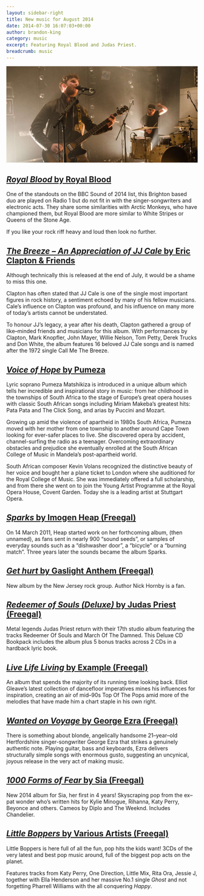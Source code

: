 ```yaml
---
layout: sidebar-right
title: New music for August 2014
date: 2014-07-30 16:07:03+00:00
author: brandon-king
category: music
excerpt: Featuring Royal Blood and Judas Priest.
breadcrumb: music
---
```

![Royal Blood](/images/featured/featured-royal-blood.jpg)

## [<cite>Royal Blood</cite> by Royal Blood](http://suffolk.spydus.co.uk/cgi-bin/spydus.exe/ENQ/OPAC/BIBENQ/44464255?QRY=CTIBIB%3C%20IRN%2841681775%29&QRYTEXT=Royal%20Blood%20[sound%20recording])

One of the standouts on the BBC Sound of 2014 list, this Brighton based duo are played on Radio 1 but do not fit in with the singer-songwriters and electronic acts. They share some similarities with Arctic Monkeys, who have championed them, but Royal Blood are more similar to White Stripes or Queens of the Stone Age.

If you like your rock riff heavy and loud then look no further.

## [<cite>The Breeze – An Appreciation of JJ Cale</cite> by Eric Clapton & Friends](http://suffolk.spydus.co.uk/cgi-bin/spydus.exe/ENQ/OPAC/BIBENQ/44520681?QRY=CTIBIB%3C%20IRN%2840612499%29&QRYTEXT=The%20breeze%20%3A%20An%20appreciation%20of%20J.J.%20Cale%20[sound%20recording])

Although technically this is released at the end of July, it would be a shame to miss this one.

Clapton has often stated that JJ Cale is one of the single most important figures in rock history, a sentiment echoed by many of his fellow musicians. Cale’s influence on Clapton was profound, and his influence on many more of today’s artists cannot be understated.

To honour JJ’s legacy, a year after his death, Clapton gathered a group of like–minded friends and musicians for this album. With performances by Clapton, Mark Knopfler, John Mayer, Willie Nelson, Tom Petty, Derek Trucks and Don White, the album features 16 beloved JJ Cale songs and is named after the 1972 single Call Me The Breeze.

## [<cite>Voice of Hope</cite> by Pumeza](https://suffolk.spydus.co.uk/cgi-bin/spydus.exe/ENQ/OPAC/BIBENQ/7298728?QRY=CAUBIB%3C%20IRN(33084376)&QRYTEXT=Matshikiza%2C%20Pumeza)

Lyric soprano Pumeza Matshikiza is introduced in a unique album which tells her incredible and inspirational story in music: from her childhood in the townships of South Africa to the stage of Europe’s great opera houses with classic South African songs including Miriam Makeba’s greatest hits: Pata Pata and The Click Song, and arias by Puccini and Mozart.

Growing up amid the violence of apartheid in 1980s South Africa, Pumeza moved with her mother from one township to another around Cape Town looking for ever-safer places to live. She discovered opera by accident, channel-surfing the radio as a teenager. Overcoming extraordinary obstacles and prejudice she eventually enrolled at the South African College of Music in Mandela’s post-apartheid world.

South African composer Kevin Volans recognized the distinctive beauty of her voice and bought her a plane ticket to London where she auditioned for the Royal College of Music. She was immediately offered a full scholarship, and from there she went on to join the Young Artist Programme at the Royal Opera House, Covent Garden. Today she is a leading artist at Stuttgart Opera.

## [<cite>Sparks</cite> by Imogen Heap (Freegal)](http://suffolk.spydus.co.uk/cgi-bin/spydus.exe/ENQ/OPAC/BIBENQ/44526593?QRY=CTIBIB%3C%20IRN%2822717145%29&QRYTEXT=Sparks%20[sound%20recording])

On 14 March 2011, Heap started work on her forthcoming album, (then unnamed), as fans sent in nearly 900 “sound seeds”, or samples of everyday sounds such as a “dishwasher door”, a “bicycle” or a “burning match”. Three years later the sounds became the album Sparks.

## [<cite>Get hurt</cite> by Gaslight Anthem (Freegal)](http://suffolk.spydus.co.uk/cgi-bin/spydus.exe/ENQ/OPAC/BIBENQ/44530087?QRY=CTIBIB%3C%20IRN%2841339812%29&QRYTEXT=Get%20hurt%20[sound%20recording])

New album by the New Jersey rock group. Author Nick Hornby is a fan.

## [<cite>Redeemer of Souls (Deluxe)</cite> by Judas Priest (Freegal)](http://suffolklibraries.freegalmusic.com/artists/view/SnVkYXMgUHJpZXN0/29183386/c29ueQ)

Metal legends Judas Priest return with their 17th studio album featuring the tracks Redeemer Of Souls and March Of The Damned. This Deluxe CD Bookpack includes the album plus 5 bonus tracks across 2 CDs in a hardback lyric book.

## [<cite>Live Life Living</cite> by Example (Freegal)](http://suffolklibraries.freegalmusic.com/artists/view/RXhhbXBsZQ==/28618682/c29ueQ)

An album that spends the majority of its running time looking back. Elliot Gleave’s latest collection of dancefloor imperatives mines his influences for inspiration, creating an air of mid–90s Top Of The Pops amid more of the melodies that have made him a chart staple in his own right.

## [<cite>Wanted on Voyage</cite> by George Ezra (Freegal)](http://suffolklibraries.freegalmusic.com/artists/view/R2VvcmdlIEV6cmE=/29122931/c29ueQ)

There is something about blonde, angelically handsome 21–year–old Hertfordshire singer-songwriter George Ezra that strikes a genuinely authentic note. Playing guitar, bass and keyboards, Ezra delivers structurally simple songs with enormous gusto, suggesting an uncynical, joyous release in the very act of making music.

## [<cite>1000 Forms of Fear</cite> by Sia (Freegal)](http://suffolklibraries.freegalmusic.com/artists/view/U2lh/29331032/c29ueQ)

New 2014 album for Sia, her first in 4 years! Skyscraping pop from the ex–pat wonder who&#8217;s written hits for Kylie Minogue, Rihanna, Katy Perry, Beyonce and others. Cameos by Diplo and The Weeknd. Includes Chandelier.

## [<cite>Little Boppers</cite> by Various Artists (Freegal)](http://suffolklibraries.freegalmusic.com/artists/view/VmFyaW91cw==/29352132/c29ueQ)

Little Boppers is here full of all the fun, pop hits the kids want! 3CDs of the very latest and best pop music around, full of the biggest pop acts on the planet.

Features tracks from Katy Perry, One Direction, Little Mix, Rita Ora, Jessie J, together with Ella Henderson and her massive No.1 single <cite>Ghost</cite> and not forgetting Pharrell Williams with the all conquering <cite>Happy</cite>.
